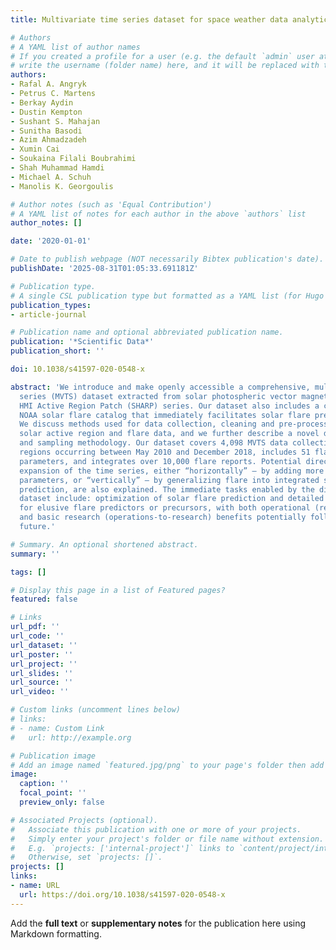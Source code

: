 ```yaml
---
title: Multivariate time series dataset for space weather data analytics

# Authors
# A YAML list of author names
# If you created a profile for a user (e.g. the default `admin` user at `content/authors/admin/`), 
# write the username (folder name) here, and it will be replaced with their full name and linked to their profile.
authors:
- Rafal A. Angryk
- Petrus C. Martens
- Berkay Aydin
- Dustin Kempton
- Sushant S. Mahajan
- Sunitha Basodi
- Azim Ahmadzadeh
- Xumin Cai
- Soukaina Filali Boubrahimi
- Shah Muhammad Hamdi
- Michael A. Schuh
- Manolis K. Georgoulis

# Author notes (such as 'Equal Contribution')
# A YAML list of notes for each author in the above `authors` list
author_notes: []

date: '2020-01-01'

# Date to publish webpage (NOT necessarily Bibtex publication's date).
publishDate: '2025-08-31T01:05:33.691181Z'

# Publication type.
# A single CSL publication type but formatted as a YAML list (for Hugo requirements).
publication_types:
- article-journal

# Publication name and optional abbreviated publication name.
publication: '*Scientific Data*'
publication_short: ''

doi: 10.1038/s41597-020-0548-x

abstract: 'We introduce and make openly accessible a comprehensive, multivariate time
  series (MVTS) dataset extracted from solar photospheric vector magnetograms in Spaceweather
  HMI Active Region Patch (SHARP) series. Our dataset also includes a cross-checked
  NOAA solar flare catalog that immediately facilitates solar flare prediction efforts.
  We discuss methods used for data collection, cleaning and pre-processing of the
  solar active region and flare data, and we further describe a novel data integration
  and sampling methodology. Our dataset covers 4,098 MVTS data collections from active
  regions occurring between May 2010 and December 2018, includes 51 flare-predictive
  parameters, and integrates over 10,000 flare reports. Potential directions toward
  expansion of the time series, either “horizontally” – by adding more prediction-specific
  parameters, or “vertically” – by generalizing flare into integrated solar eruption
  prediction, are also explained. The immediate tasks enabled by the disseminated
  dataset include: optimization of solar flare prediction and detailed investigation
  for elusive flare predictors or precursors, with both operational (research-to-operations),
  and basic research (operations-to-research) benefits potentially following in the
  future.'

# Summary. An optional shortened abstract.
summary: ''

tags: []

# Display this page in a list of Featured pages?
featured: false

# Links
url_pdf: ''
url_code: ''
url_dataset: ''
url_poster: ''
url_project: ''
url_slides: ''
url_source: ''
url_video: ''

# Custom links (uncomment lines below)
# links:
# - name: Custom Link
#   url: http://example.org

# Publication image
# Add an image named `featured.jpg/png` to your page's folder then add a caption below.
image:
  caption: ''
  focal_point: ''
  preview_only: false

# Associated Projects (optional).
#   Associate this publication with one or more of your projects.
#   Simply enter your project's folder or file name without extension.
#   E.g. `projects: ['internal-project']` links to `content/project/internal-project/index.md`.
#   Otherwise, set `projects: []`.
projects: []
links:
- name: URL
  url: https://doi.org/10.1038/s41597-020-0548-x
---
```


Add the **full text** or **supplementary notes** for the publication here using Markdown formatting.
